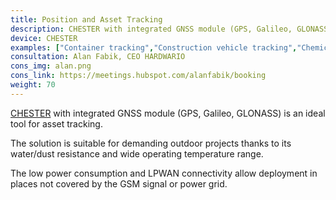 ```yaml
---
title: Position and Asset Tracking
description: CHESTER with integrated GNSS module (GPS, Galileo, GLONASS) is an ideal tool for asset tracking in logistics, agriculture, or industry.
device: CHESTER
examples: ["Container tracking","Construction vehicle tracking","Chemical toilets tracking","Large object tracking in outdoor areas"]
consultation: Alan Fabik, CEO HARDWARIO
cons_img: alan.png
cons_link: https://meetings.hubspot.com/alanfabik/booking
weight: 70
---
```


[CHESTER](/en/chester/) with integrated GNSS module (GPS, Galileo, GLONASS) is an ideal tool for asset tracking.

The solution is suitable for demanding outdoor projects thanks to its water/dust resistance and wide operating temperature range.

The low power consumption and LPWAN connectivity allow deployment in places not covered by the GSM signal or power grid.
